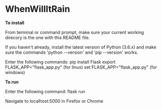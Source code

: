 # WhenWillItRain

**To install**

From terminal or command prompt, make sure your current working direcory is the one with this README file.

If you haven't already, install the latest version of Python (3.6.x) and make sure the commands 'python --version' and 'pip --version' works. 

Enter the following commands:
    pip install Flask
    export FLASK_APP="flask_app.py" (for linux)
    set FLASK_APP="flask_app.py" (for windows)

**To run**

Enter the following command: flask run

Navigate to localhost:5000 in Firefox or Chrome
